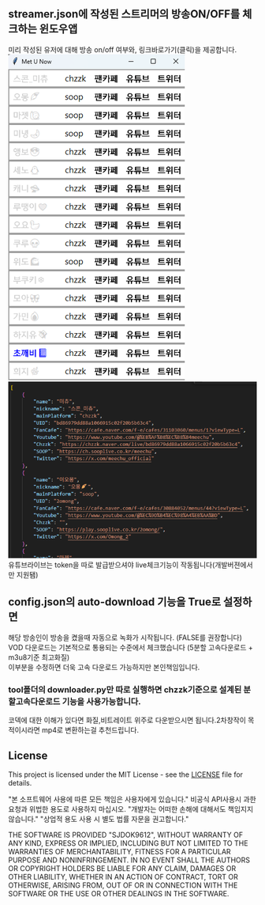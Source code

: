 
## streamer.json에 작성된 스트리머의 방송ON/OFF를 체크하는 윈도우앱
미리 작성된 유저에 대해 방송 on/off 여부와, 링크바로가기(클릭)을 제공합니다.<br>
![대체 텍스트](images/sample.png)<br>
![대체 텍스트2](images/sample2.png)<br>
유튜브라이브는 token을 따로 발급받으셔야 live체크기능이 작동됩니다(개발버젼에서만 지원됌)

## config.json의 auto-download 기능을 True로 설정하면
해당 방송인이 방송을 켰을때 자동으로 녹화가 시작됩니다. (FALSE를 권장합니다) <br>
VOD 다운로드는 기본적으로 통용되는 수준에서 체크했습니다 (5분할 고속다운로드 + m3u8기준 최고화질)<br>
이부분을 수정하면 더욱 고속 다운로드 가능하지만 본인책임입니다.
### tool폴더의 downloader.py만 따로 실행하면 chzzk기준으로 설계된 분할고속다운로드 기능을 사용가능합니다.
코덱에 대한 이해가 있다면 화질,비트레이트 위주로 다운받으시면 됩니다.2차창작이 목적이시라면 mp4로 변환하는걸 추천드립니다.

## License

This project is licensed under the MIT License - see the [LICENSE](LICENSE) file for details.

"본 소프트웨어 사용에 따른 모든 책임은 사용자에게 있습니다."
비공식 API사용시 과한 요청과 위법한 용도로 사용하지 마십시오.
"개발자는 어떠한 손해에 대해서도 책임지지 않습니다." 
"상업적 용도 사용 시 별도 법률 자문을 권고합니다."

THE SOFTWARE IS PROVIDED "SJDOK9612", WITHOUT WARRANTY OF ANY KIND, EXPRESS OR IMPLIED,
INCLUDING BUT NOT LIMITED TO THE WARRANTIES OF MERCHANTABILITY, FITNESS FOR A PARTICULAR
PURPOSE AND NONINFRINGEMENT. IN NO EVENT SHALL THE AUTHORS OR COPYRIGHT HOLDERS BE LIABLE
FOR ANY CLAIM, DAMAGES OR OTHER LIABILITY, WHETHER IN AN ACTION OF CONTRACT, TORT OR OTHERWISE,
ARISING FROM, OUT OF OR IN CONNECTION WITH THE SOFTWARE OR THE USE OR OTHER DEALINGS IN THE SOFTWARE.